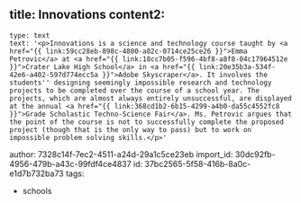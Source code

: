 title: Innovations
content2:
  -
    type: text
    text: '<p>Innovations is a science and technology course taught by <a href="{{ link:59cc28eb-898c-4800-a82c-0714ce25ce26 }}">Emma Petrovic</a> at <a href="{{ link:18cc7b05-f596-4bf8-a8f8-04c17964512e }}">Crater Lake High School</a> in <a href="{{ link:20e35b3a-534f-42e6-a402-597d774ecc5a }}">Adobe Skyscraper</a>. It involves the students'' designing seemingly impossible research and technology projects to be completed over the course of a school year. The projects, which are almost always entirely unsuccessful, are displayed at the annual <a href="{{ link:368cd1b2-6b15-4299-a4b0-da55c4552fc8 }}">Grade Scholastic Techno-Science Fair</a>. Ms. Petrovic argues that the point of the course is not to successfully complete the proposed project (though that is the only way to pass) but to work on impossible problem solving skills.</p>'
author: 7328c14f-7ec2-4511-a24d-29a1c5ce23eb
import_id: 30dc92fb-4956-479b-a43c-99fdf4ce4837
id: 37bc2565-5f58-416b-8a0c-e1d7b732ba73
tags:
  - schools
